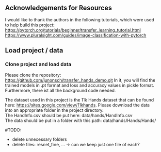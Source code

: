 ## Acknowledgements for Resources

I would like to thank the authors in the following tutorials, which were used to help build this project:
https://pytorch.org/tutorials/beginner/transfer_learning_tutorial.html
https://www.pluralsight.com/guides/image-classification-with-pytorch

## Load project / data
### Clone project and load data

Please clone the repository: https://github.com/junonsch/transfer_hands_demo.git
In it, you will find the trained models in .pt format and loss and accuracy values in pickle format. 
Furthermore, there ist all the background code needed.

The dataset used in this project is the 11k Hands dataset that can be found here: https://sites.google.com/view/11khands. Please download the data into an appropriate folder in the project directory.  
The HandInfo.csv should be put here: data/hands/HandInfo.csv  
The data should be put in a folder with this path: data/hands/Hands/Hands/  

#TODO:
- delete unnecessary folders
- delete files: resnet_fine, ... -> can we keep just one file of each?



